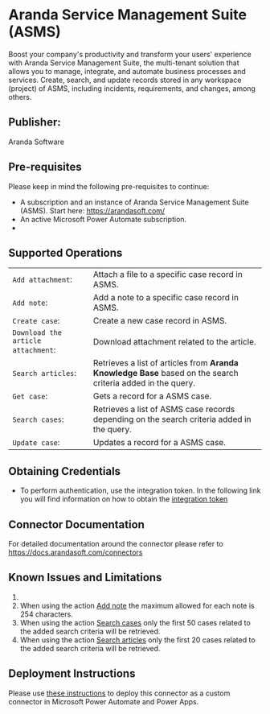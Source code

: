 # Aranda Service Management Suite (ASMS)

Boost your company's productivity and transform your users' experience with Aranda Service Management Suite, the multi-tenant solution that allows you to manage, integrate, and automate business processes and services. Create, search, and update records stored in any workspace (project) of ASMS, including incidents, requirements, and changes, among others.

## Publisher: 

Aranda Software


## Pre-requisites

Please keep in mind the following pre-requisites to continue:

* A subscription and an instance of Aranda Service Management Suite (ASMS). Start here: https://arandasoft.com/
* An active Microsoft Power Automate subscription.
* 

<div id="functions"/>

## Supported Operations
|||
|:----------|:-----------|
|`Add attachment`: |Attach a file to a specific case record in ASMS.|
|`Add note`: |Add a note to a specific case record in ASMS.|
|`Create case`: |Create a new case record in ASMS.|
|`Download the article attachment`: |Download attachment related to the article.|
|`Search articles`: |Retrieves a list of articles from **Aranda Knowledge Base** based on the search criteria added in the query.|
|`Get case`: |Gets a record for a ASMS case.|
|`Search cases`:  |Retrieves a list of ASMS case records depending on the search criteria added in the query.|
|`Update case`: |Updates a record for a ASMS case.|

## Obtaining Credentials

* To perform authentication, use the integration token. In the following link you will find information on how to obtain the [integration token](https://docs.arandasoft.com/asms-admin/pages/01-general/24-Tokens_integracion.html)

## Connector Documentation

For detailed documentation around the connector please refer to https://docs.arandasoft.com/connectors

## Known Issues and Limitations

1. 
1. When using the action  <a href="#functions">Add note</a> the maximum allowed for each note is 254 characters.
2. When using the action  <a href="#functions">Search cases</a> only the first 50 cases related to the added search criteria will be retrieved.
3. When using the action  <a href="#functions">Search articles</a> only the first 20 cases related to the added search criteria will be retrieved.


## Deployment Instructions
Please use [these instructions](https://docs.microsoft.com/en-us/connectors/custom-connectors/paconn-cli) to deploy this connector as a custom connector in Microsoft Power Automate and Power Apps.